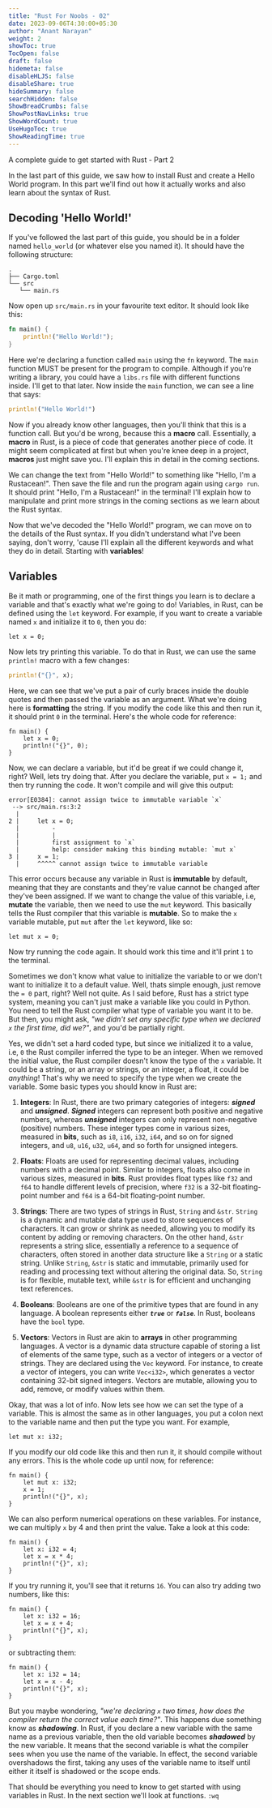 ```yaml
---
title: "Rust For Noobs - 02"
date: 2023-09-06T4:30:00+05:30
author: "Anant Narayan"
weight: 2
showToc: true
TocOpen: false
draft: false
hidemeta: false
disableHLJS: false
disableShare: true
hideSummary: false
searchHidden: false
ShowBreadCrumbs: false
ShowPostNavLinks: true
ShowWordCount: true
UseHugoToc: true
ShowReadingTime: true
---
```


A complete guide to get started with Rust - Part 2

<!--more-->

In the last part of this guide, we saw how to install Rust and create a Hello World program. In this part we'll find out how it actually works and also learn about the syntax of Rust.

## Decoding 'Hello World!'
If you've followed the last part of this guide, you should be in a folder named `hello_world` (or whatever else you named it). It should have the following structure:
```blah
.
├── Cargo.toml
└── src
   └── main.rs
```
Now open up `src/main.rs` in your favourite text editor. It should look like this:
```rust
fn main() {
    println!("Hello World!");
}
```

Here we're declaring a function called `main` using the `fn` keyword. The `main` function MUST be present for the program to compile. Although if you're writing a library, you could have a `libs.rs` file with different functions inside. I'll get to that later. Now inside the `main` function, we can see a line that says:
```rust
println!("Hello World!")
```

Now if you already know other languages, then you'll think that this is a function call. But you'd be wrong, because this a **macro** call. Essentially, a **macro** in Rust, is a piece of code that generates another piece of code. It might seem complicated at first but when you're knee deep in a project, **macros** just might save you. I'll explain this in detail in the coming sections. 

We can change the text from "Hello World!" to something like "Hello, I'm a Rustacean!". Then save the file and run the program again using `cargo run`. It should print "Hello, I'm a Rustacean!" in the terminal! I'll explain how to manipulate and print more strings in the coming sections as we learn about the Rust syntax.

Now that we've decoded the "Hello World!" program, we can move on to the details of the Rust syntax. If you didn't understand what I've been saying, don't worry, 'cause I'll explain all the different keywords and what they do in detail. Starting with **variables**!

## Variables
Be it math or programming, one of the first things you learn is to declare a variable and that's exactly what we're going to do! Variables, in Rust, can be defined using the `let` keyword. For example, if you want to create a variable named `x` and initialize it to `0`, then you do:
```
let x = 0;
```
Now lets try printing this variable. To do that in Rust, we can use the same `println!` macro with a few changes:
```rust
println!("{}", x);
``` 
Here, we can see that we've put a pair of curly braces inside the double quotes and then passed the variable as an argument. What we're doing here is **formatting** the string. If you modify the code like this and then run it, it should print `0` in the terminal. Here's the whole code for reference:
```
fn main() {
    let x = 0;
    println!("{}", 0);
}
```
Now, we can declare a variable, but it'd be great if we could change it, right? Well, lets try doing that. After you declare the variable, put `x = 1;` and then try running the code. It won't compile and will give this output:
```
error[E0384]: cannot assign twice to immutable variable `x`
 --> src/main.rs:3:2
  |
2 |     let x = 0;
  |         -
  |         |
  |         first assignment to `x`
  |         help: consider making this binding mutable: `mut x`
3 |     x = 1;
  |     ^^^^^ cannot assign twice to immutable variable
```

This error occurs because any variable in Rust is **immutable** by default, meaning that they are constants and they're value cannot be changed after they've been assigned. If we want to change the value of this variable, i.e, **mutate** the variable, then we need to use the `mut` keyword. This basically tells the Rust compiler that this variable is **mutable**. So to make the `x` variable mutable, put `mut` after the `let` keyword, like so:
```
let mut x = 0;
```
Now try running the code again. It should work this time and it'll print `1` to the terminal.

Sometimes we don't know what value to initialize the variable to or we don't want to initialize it to a default value. Well, thats simple enough, just remove the `= 0` part, right? Well not quite. As I said before, Rust has a strict type system, meaning you can't just make a variable like you could in Python. You need to tell the Rust compiler what type of variable you want it to be. But then, you might ask, *"we didn't set any specific type when we declared `x` the first time, did we?"*, and you'd be partially right. 

Yes, we didn't set a hard coded type, but since we initialized it to a value, i.e, `0` the Rust compiler inferred the type to be an integer. When we removed the initial value, the Rust compiler doesn't know the type of the `x` variable. It could be a string, or an array or strings, or an integer, a float, it could be *anything*! That's why we need to specify the type when we create the variable. Some basic types you should know in Rust are:

1. **Integers**: In Rust, there are two primary categories of integers: ***signed*** and ***unsigned***. ***Signed*** integers can represent both positive and negative numbers, whereas ***unsigned*** integers can only represent non-negative (positive) numbers. These integer types come in various sizes, measured in **bits**, such as `i8`, `i16`, `i32`, `i64`, and so on for signed integers, and `u8`, `u16`, `u32`, `u64`, and so forth for unsigned integers.

2. **Floats**: Floats are used for representing decimal values, including numbers with a decimal point. Similar to integers, floats also come in various sizes, measured in **bits**. Rust provides float types like `f32` and `f64` to handle different levels of precision, where `f32` is a 32-bit floating-point number and `f64` is a 64-bit floating-point number.

3. **Strings**: There are two types of strings in Rust, `String` and `&str`. `String` is a dynamic and mutable data type used to store sequences of characters. It can grow or shrink as needed, allowing you to modify its content by adding or removing characters. On the other hand, `&str` represents a string slice, essentially a reference to a sequence of characters, often stored in another data structure like a `String` or a static string. Unlike `String`, `&str` is static and immutable, primarily used for reading and processing text without altering the original data. So, `String` is for flexible, mutable text, while `&str` is for efficient and unchanging text references.

4. **Booleans**: Booleans are one of the primitive types that are found in any language. A boolean represents either ***`true`*** or ***`false`***. In Rust, booleans have the `bool` type.

5. **Vectors**: Vectors in Rust are akin to **arrays** in other programming languages. A vector is a dynamic data structure capable of storing a list of elements of the same type, such as a vector of integers or a vector of strings. They are declared using the `Vec` keyword. For instance, to create a vector of integers, you can write `Vec<i32>`, which generates a vector containing 32-bit signed integers. Vectors are mutable, allowing you to add, remove, or modify values within them.
 

Okay, that was a lot of info. Now lets see how we can set the type of a variable. This is almost the same as in other languages, you put a colon next to the variable name and then put the type you want. For example,
```
let mut x: i32;
```

If you modify our old code like this and then run it, it should compile without any errors. This is the whole code up until now, for reference:
```
fn main() {
    let mut x: i32;
    x = 1;
    println!("{}", x);
}
```

We can also perform numerical operations on these variables. For instance, we can multiply `x` by 4 and then print the value. Take a look at this code:
```
fn main() {
    let x: i32 = 4;
    let x = x * 4;
    println!("{}", x);
}
```

If you try running it, you'll see that it returns `16`. You can also try adding two numbers, like this:
```
fn main() {
    let x: i32 = 16;
    let x = x + 4;
    println!("{}", x);
}
```

or subtracting them:
```
fn main() {
    let x: i32 = 14;
    let x = x - 4;
    println!("{}", x);
}
```

But you maybe wondering, *"we're declaring `x` two times, how does the compiler return the correct value each time?"*. This happens due something know as ***shadowing***. In Rust, if you declare a new variable with the same name as a previous variable, then the old variable becomes ***shadowed*** by the new variable. It means that the second variable is what the compiler sees when you use the name of the variable. In effect, the second variable overshadows the first, taking any uses of the variable name to itself until either it itself is shadowed or the scope ends.

That should be everything you need to know to get started with using variables in Rust. In the next section we'll look at functions. `:wq`